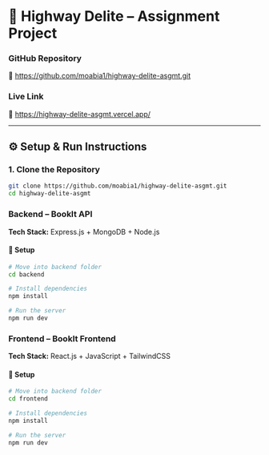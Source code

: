 # 📍 **Highway Delite – Assignment Project**

###  **GitHub Repository**
🔗 https://github.com/moabia1/highway-delite-asgmt.git

###  **Live Link**
🔗 https://highway-delite-asgmt.vercel.app/

---

## ⚙️ **Setup & Run Instructions**

###  1. **Clone the Repository**
```bash
git clone https://github.com/moabia1/highway-delite-asgmt.git
cd highway-delite-asgmt 
```
###  **Backend – BookIt API**
**Tech Stack:** Express.js + MongoDB + Node.js  

#### 🔧 **Setup**
```bash
# Move into backend folder
cd backend

# Install dependencies
npm install

# Run the server
npm run dev
```

###  **Frontend – BookIt Frontend**
**Tech Stack:** React.js + JavaScript + TailwindCSS  

#### 🔧 **Setup**
```bash
# Move into backend folder
cd frontend

# Install dependencies
npm install

# Run the server
npm run dev
```